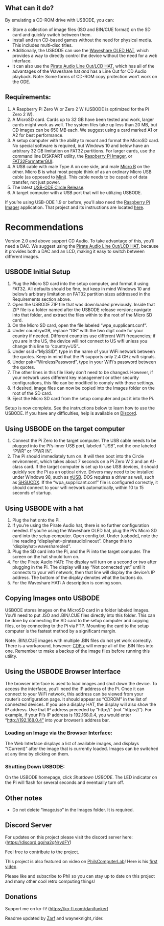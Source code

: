 
## What can it do?
By emulating a CD-ROM drive with USBODE, you can:
- Store a collection of image files (ISO and BIN/CUE format) on the SD card and quickly switch between them.
- Install and run CD-based games without the need for physical media. This includes multi-disc titles.
- Additionally, the USBODE can use the [Waveshare OLED HAT]([url](https://www.waveshare.com/wiki/1.3inch_OLED_HAT)), which provides a way to directly control the device without the need for a web interface.
- It can also use the [Pirate Audio Line Out/LCD HAT]([url](https://shop.pimoroni.com/products/pirate-audio-line-out)), which has all of the advantages of the Waveshare hat _and_ has a Line Out for CD Audio playback.
Note: Some forms of CD-ROM copy protection won’t work on the ODE.

## Requirements:
1. A Raspberry Pi Zero W or Zero 2 W (USBODE is optimized for the Pi Zero 2 W).
2. A MicroSD card. Cards up to 32 GB have been tested and work, larger cards might work as well. The system files take up less than 20 MB, but CD images can be 650 MB each. We suggest using a card marked A1 or A2 for best performance.
3. A setup computer with the ability to mount and format the MicroSD card. No special software is required, but Windows 10 and below have an arbitrary 32 GB limitation on FAT32 partitions. For larger cards, use the command line DISKPART utility, the [Raspberry Pi Imager](https://www.raspberrypi.com/software/), or [FAT32FormatterGUI](https://www.softpedia.com/get/System/Hard-Disk-Utils/FAT32format-GUI.shtml).
4. A USB cable with male Type A on one side, and male [Micro B](https://en.wikipedia.org/wiki/USB_hardware#/media/File:MicroB_USB_Plug.jpg) on the other. Micro B is what most people think of as an ordinary Micro USB cable (as opposed to [Mini](https://en.wikipedia.org/wiki/USB_hardware#/media/File:Cable_Mini_USB.jpg)). This cable needs to be capable of data transfer, not just power.
5. The latest [USB-ODE Circle Release]([url](https://github.com/danifunker/usbode-circle/releases)).
6. A target computer with a USB port that will be utilizing USBODE.

If you’re using USB-ODE 1.9 or before, you’ll also need the [Raspberry Pi Imager](https://www.raspberrypi.com/software/) application. That project and its instructions are located [here](https://github.com/danifunker/usbode/releases).

# Recommendations
Version 2.0 and above support CD Audio. To take advantage of this, you’ll need a DAC. We suggest using the [Pirate Audio Line Out/LCD HAT]([url](https://shop.pimoroni.com/products/pirate-audio-line-out)), because it provides both a DAC and an LCD, making it easy to switch between different images.

## USBODE Initial Setup
1. Plug the Micro SD card into the setup computer, and format it using FAT32. All defaults should be fine, but keep in mind Windows 10 and below’s arbitrary limitation on FAT32 partition sizes addressed in the Requirements section above.
2. Open the USBODE ZIP file that was downloaded previously. Inside that ZIP file is a folder named after the USBODE release version; navigate into that folder, and extract the files within to the root of the Micro SD card.
3. On the Micro SD card, open the file labeled “wpa_supplicant.conf”.
4. Under country=GB, replace “GB” with the two digit code for your country if needed. Different countries use different WiFi frequencies; if you are in the US, the device will not connect to US wifi unless you change this line to “country=US”..
5. Under ssid=”MySSID”, type in the name of your WiFi network between the quotes. Keep in mind that the Pi supports only 2.4 GHz wifi signals.
6. Under psk=”WirelessPassword”, type in your WiFi’s password between the quotes.
7. The other lines in this file likely don’t need to be changed. However, if your network uses different key management or other security configurations, this file can be modified to comply with those settings.
8. If desired, image files can now be copied into the Images folder on the root of the SD card.
9. Eject the Micro SD card from the setup computer and put it into the Pi.

Setup is now complete. See the instructions below to learn how to use the USBODE. If you have any difficulties, help is available on [Discord](https://discord.gg/na2qNrvdFY).

## Using USBODE on the target computer
1. Connect the Pi Zero to the target computer. The USB cable needs to be plugged into the Pi’s inner USB port, labeled “USB”, not the one labeled “PWR” or “PWR IN”.
2. The Pi should immediately turn on. It will then boot into the Circle environment, which takes about 7 seconds on a Pi Zero W 2 and an A1-class card. If the target computer is set up to use USB devices, it should quickly see the Pi as an optical drive. Drivers may need to be installed under Windows 98, such as [nUSB]([url](https://www.philscomputerlab.com/windows-98-usb-storage-driver.html)). DOS requires a driver as well, such as [SHSUCDX]([url](http://adoxa.altervista.org/shsucdx/)). If the “wpa_supplicant.conf” file is configured correctly, it should connect to your wifi network automatically, within 10 to 15 seconds of startup.

## Using USBODE with a hat
1. Plug the hat onto the Pi.
2. If you’re using the Pirate Audio hat, there is no further configuration needed. If you’re using the Waveshare OLED hat, plug the Pi’s Micro SD card into the setup computer. Open config.txt. Under [usbode], note the line reading “displayhat=pirateaudiolineout”. Change this to “displayhat=waveshareoled”.
3. Plug the SD card into the Pi, and the Pi into the target computer. The screen on the hat should turn on.
4. For the Pirate Audio HATt: The display will turn on a second or two after plugging in the Pi. The display will say “Not connected yet” until it connects to your wifi network, then that line will display the device’s IP address. The bottom of the display denotes what the buttons do.
5. For the Waveshare HAT: A description is coming soon.

## Copying Images onto USBODE
USBODE stores images on the MicroSD card in a folder labeled Images. You'll need to put .ISO and .BIN/.CUE files directly into this folder. This can be done by connecting the SD card to the setup computer and copying files, or by connecting to the Pi via FTP. Mounting the card to the setup computer is the fastest method by a significant margin.

Note: .BIN/.CUE images with multiple .BIN files do not yet work correctly. There is a workaround, however: [CDFix]([url](https://web.archive.org/web/20240112090553/https://krikzz.com/pub/support/mega-everdrive/pro-series/cdfix/)) will merge all of the .BIN files into one. Remember to make a backup of the image files before running this utility.

## Using the USBODE Browser Interface
The browser interface is used to load images and shut down the device. To access the interface, you’ll need the IP address of the Pi. Once it can connect to your WiFi network, this address can be viewed from your router’s configuration page. It should appear as “CDROM” in the list of connected devices. If you use a display HAT, the display will also show the IP address. Use that IP address preceded by “http://” (not “https://”). For example, if your Pi’s IP address is 192.168.0.4, you would enter “http://192.168.0.4” into your browser’s address bar.

### Loading an Image via the Browser Interface:
The Web Interface displays a list of available images, and displays “(Current)” after the image that is currently loaded. Images can be switched at any time by clicking on them.

### Shutting Down USBODE:
On the USBODE homepage, click _Shutdown USBODE_. The LED indicator on the Pi will flash for several seconds and eventually turn off.

## Other notes
- Do not delete “image.iso” in the Images folder. It is required.

## Discord Server
For updates on this project please visit the discord server here: (https://discord.gg/na2qNrvdFY)

Feel free to contribute to the project.

This project is also featured on video on [PhilsComputerLab](https://www.youtube.com/channel/UCj9IJ2QvygoBJKSOnUgXIRA)!
Here is his [first video](https://www.youtube.com/watch?v=Is3ULD0ZXnI).

Please like and subscribe to Phil so you can stay up to date on this project and many other cool retro computing things!

## Donations
Support me on ko-fi!
(https://ko-fi.com/danifunker)

Readme updated by [Zarf](https://github.com/Zarf-42) and wayneknight_rider.
